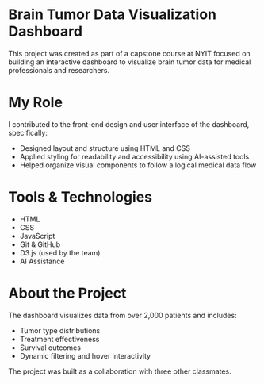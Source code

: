 # Brain Tumor Data Visualization Dashboard

This project was created as part of a capstone course at NYIT focused on building an interactive dashboard to visualize brain tumor data for medical professionals and researchers.

# My Role

I contributed to the front-end design and user interface of the dashboard, specifically:
- Designed layout and structure using HTML and CSS
- Applied styling for readability and accessibility using AI-assisted tools
- Helped organize visual components to follow a logical medical data flow

# Tools & Technologies

- HTML  
- CSS  
- JavaScript  
- Git & GitHub  
- D3.js (used by the team)  
- AI Assistance 

# About the Project

The dashboard visualizes data from over 2,000 patients and includes:
- Tumor type distributions  
- Treatment effectiveness  
- Survival outcomes  
- Dynamic filtering and hover interactivity

The project was built as a collaboration with three other classmates.
